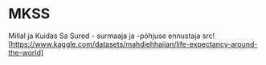 # MKSS
Millal ja Kuidas Sa Sured - surmaaja ja -põhjuse ennustaja
src![https://www.kaggle.com/datasets/mahdiehhajian/life-expectancy-around-the-world]

